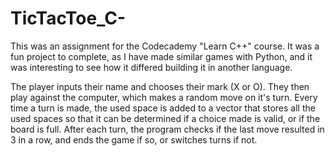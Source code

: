 # TicTacToe_C-

This was an assignment for the Codecademy "Learn C++" course.  It was a fun project to complete, as I have made similar games with Python, and it was interesting to see how it differed building it in another language.

The player inputs their name and chooses their mark (X or O).  They then play against the computer, which makes a random move on it's turn.  Every time a turn is made, the used space is added to a vector that stores all the used spaces so that it can be determined if a choice made is valid, or if the board is full.  After each turn, the program checks if the last move resulted in 3 in a row, and ends the game if so, or switches turns if not.
